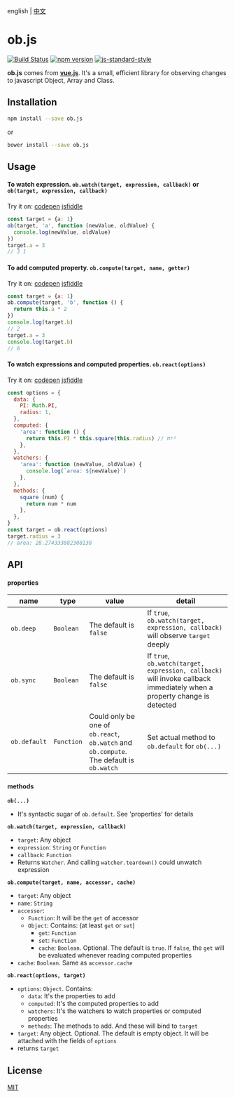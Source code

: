 english | [中文](https://github.com/cnlon/ob.js/blob/master/README.zh.md)

# ob.js

[![Build Status](https://travis-ci.org/cnlon/ob.js.svg?branch=master)](https://travis-ci.org/cnlon/ob.js)
[![npm version](https://badge.fury.io/js/ob.js.svg)](https://badge.fury.io/js/ob.js)
[![js-standard-style](https://img.shields.io/badge/code%20style-standard-brightgreen.svg)](http://standardjs.com)


**ob.js** comes from [**vue.js**](https://github.com/vuejs/vue). It's a small, efficient library for observing changes to javascript Object, Array and Class.

## Installation

``` bash
npm install --save ob.js
```

or

``` bash
bower install --save ob.js
```

## Usage

#### To watch expression. `ob.watch(target, expression, callback)` or `ob(target, expression, callback)`

Try it on:
[codepen](http://codepen.io/lon/pen/rrqLLk?editors=0010#0)
[jsfiddle](https://jsfiddle.net/lon/x4n2yjLn/)

``` javascript
const target = {a: 1}
ob(target, 'a', function (newValue, oldValue) {
  console.log(newValue, oldValue)
})
target.a = 3
// 3 1
```

#### To add computed property. `ob.compute(target, name, getter)`

Try it on:
[codepen](http://codepen.io/lon/pen/dpgXLN?editors=0010#0)
[jsfiddle](https://jsfiddle.net/lon/q402v3jd/)

``` javascript
const target = {a: 1}
ob.compute(target, 'b', function () {
  return this.a * 2
})
console.log(target.b)
// 2
target.a = 3
console.log(target.b)
// 6
```

#### To watch expressions and computed properties. `ob.react(options)`

Try it on:
[codepen](http://codepen.io/lon/pen/zKmKqA?editors=0010#0)
[jsfiddle](https://jsfiddle.net/lon/ufth8xpe/)

``` javascript
const options = {
  data: {
    PI: Math.PI,
    radius: 1,
  },
  computed: {
    'area': function () {
      return this.PI * this.square(this.radius) // πr²
    },
  },
  watchers: {
    'area': function (newValue, oldValue) {
      console.log(`area: ${newValue}`)
    },
  },
  methods: {
    square (num) {
      return num * num
    },
  },
}
const target = ob.react(options)
target.radius = 3
// area: 28.274333882308138
```

## API

#### properties

| name | type | value | detail |
| --- | --- | --- | --- |
| `ob.deep` | `Boolean` | The default is `false` | If `true`, `ob.watch(target, expression, callback)` will observe `target` deeply |
| `ob.sync` | `Boolean` | The default is `false` | If `true`, `ob.watch(target, expression, callback)` will invoke callback immediately when a property change is detected |
| `ob.default` | `Function` | Could only be one of `ob.react`, `ob.watch` and `ob.compute`. The default is `ob.watch` | Set actual method to `ob.default` for `ob(...)` |

#### methods

**`ob(...)`**

- It's syntactic sugar of `ob.default`. See 'properties' for details

**`ob.watch(target, expression, callback)`**

- `target`: Any object
- `expression`: `String` or `Function`
- `callback`: `Function`
- Returns `Watcher`. And calling `watcher.teardown()` could unwatch expression

**`ob.compute(target, name, accessor, cache)`**

- `target`: Any object
- `name`: `String`
- `accessor`:
  - `Function`: It will be the `get` of accessor
  - `Object`: Contains: (at least `get` or `set`)
    - `get`: `Function`
    - `set`: `Function`
    - `cache`: `Boolean`. Optional. The default is `true`. If `false`, the `get` will be evaluated whenever reading computed properties
- `cache`: `Boolean`. Same as `accessor.cache`

**`ob.react(options, target)`**

- `options`: `Object`. Contains:
  - `data`: It's the properties to add
  - `computed`: It's the computed properties to add
  - `watchers`: It's the watchers to watch properties or computed properties
  - `methods`: The methods to add. And these will bind to `target`
- `target`: Any object. Optional. The default is empty object. It will be attached with the fields of `options`
- returns `target`

## License

[MIT](http://opensource.org/licenses/MIT)

